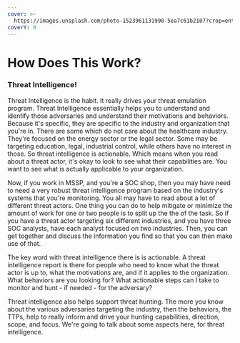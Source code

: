 ```yaml
---
cover: >-
  https://images.unsplash.com/photo-1523961131990-5ea7c61b2107?crop=entropy&cs=srgb&fm=jpg&ixid=MnwxOTcwMjR8MHwxfHNlYXJjaHw0fHx0ZWNofGVufDB8fHx8MTY0NTk5MDg4Mg&ixlib=rb-1.2.1&q=85
coverY: 0
---
```


# How Does This Work?

### Threat Intelligence!

Threat Intelligence is the habit. It really drives your threat emulation program. Threat Intelligence essentially helps you to understand and identify those adversaries and understand their motivations and behaviors. Because it's specific, they are specific to the industry and organization that you're in. There are some which do not care about the healthcare industry. They're focused on the energy sector or the legal sector. Some may be targeting education, legal, industrial control, while others have no interest in those. So threat intelligence is actionable. Which means when you read about a threat actor, it's okay to look to see what their capabilities are. You want to see what is actually applicable to your organization.

Now, if you work in MSSP, and you're a SOC shop, then you may have need to need a very robust threat intelligence program based on the industry's systems that you're monitoring. You all may have to read about a lot of different threat actors. One thing you can do to help mitigate or minimize the amount of work for one or two people is to split up the the of the task. So if you have a threat actor targeting six different industries, and you have three SOC analysts, have each analyst focused on two industries. Then, you can get together and discuss the information you find so that you can then make use of that.&#x20;

The key word with threat intelligence there is is actionable. A threat intelligence report is there for people who need to know what the threat actor is up to, what the motivations are, and if it applies to the organization. What behaviors are you looking for? What actionable steps can I take to monitor and hunt - if needed - for the adversary?&#x20;

Threat intelligence also helps support threat hunting. The more you know about the various adversaries targeting the industry, then the behaviors, the TTPs, help to really inform and drive your hunting capabilities, direction, scope, and focus. We're going to talk about some aspects here, for threat intelligence.&#x20;

###
